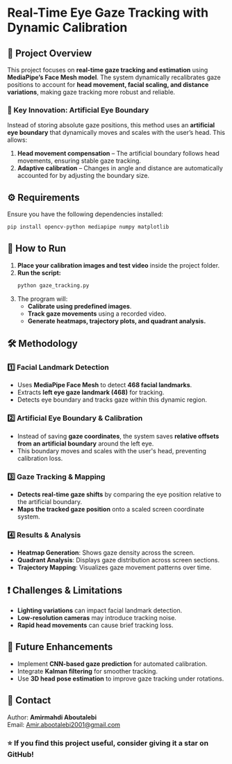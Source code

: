 # Real-Time Eye Gaze Tracking with Dynamic Calibration

## 📌 Project Overview

This project focuses on **real-time gaze tracking and estimation** using **MediaPipe’s Face Mesh model**. The system dynamically recalibrates gaze positions to account for **head movement, facial scaling, and distance variations**, making gaze tracking more robust and reliable. 

### 🔹 Key Innovation: Artificial Eye Boundary

Instead of storing absolute gaze positions, this method uses an **artificial eye boundary** that dynamically moves and scales with the user’s head. This allows:
1. **Head movement compensation** – The artificial boundary follows head movements, ensuring stable gaze tracking.
2. **Adaptive calibration** – Changes in angle and distance are automatically accounted for by adjusting the boundary size.


## ⚙️ Requirements
Ensure you have the following dependencies installed:
```bash
pip install opencv-python mediapipe numpy matplotlib
```

## 🚀 How to Run
1. **Place your calibration images and test video** inside the project folder.
2. **Run the script:**
   ```bash
   python gaze_tracking.py
   ```
3. The program will:
   - **Calibrate using predefined images**.
   - **Track gaze movements** using a recorded video.
   - **Generate heatmaps, trajectory plots, and quadrant analysis.**

## 🛠️ Methodology

### 1️⃣ Facial Landmark Detection
- Uses **MediaPipe Face Mesh** to detect **468 facial landmarks**.
- Extracts **left eye gaze landmark (468)** for tracking.
- Detects eye boundary and tracks gaze within this dynamic region.

### 2️⃣ Artificial Eye Boundary & Calibration
- Instead of saving **gaze coordinates**, the system saves **relative offsets from an artificial boundary** around the left eye.
- This boundary moves and scales with the user's head, preventing calibration loss.

### 3️⃣ Gaze Tracking & Mapping
- **Detects real-time gaze shifts** by comparing the eye position relative to the artificial boundary.
- **Maps the tracked gaze position** onto a scaled screen coordinate system.

### 4️⃣ Results & Analysis
- **Heatmap Generation**: Shows gaze density across the screen.
- **Quadrant Analysis**: Displays gaze distribution across screen sections.
- **Trajectory Mapping**: Visualizes gaze movement patterns over time.

## ❗ Challenges & Limitations
- **Lighting variations** can impact facial landmark detection.
- **Low-resolution cameras** may introduce tracking noise.
- **Rapid head movements** can cause brief tracking loss.

## 🔮 Future Enhancements
- Implement **CNN-based gaze prediction** for automated calibration.
- Integrate **Kalman filtering** for smoother tracking.
- Use **3D head pose estimation** to improve gaze tracking under rotations.

## 📧 Contact
Author: **Amirmahdi Aboutalebi**  
Email: [Amir.abootalebi2001@gmail.com](mailto:Amir.abootalebi2001@gmail.com)  

### ⭐ If you find this project useful, consider giving it a star on GitHub!
